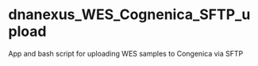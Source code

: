 # dnanexus_WES_Cognenica_SFTP_upload
App and bash script for uploading WES samples to Congenica via SFTP

